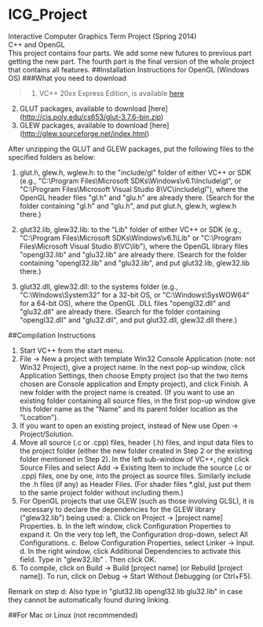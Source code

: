 # ICG_Project
Interactive Computer Graphics Term Project (Spring 2014) <br>
C++ and OpenGL <br>
This project contains four parts. We add some new futures to previous part getting the new part. The fourth part is the final version of the whole project that contains all features.
##Installation Instructions for OpenGL (Windows OS)
###What you need to download
>1. VC++ 20xx Express Edition, is available [here](https://www.visualstudio.com/en-US/products/visual-studio-express-vs)
2. GLUT packages, available to download [here] (http://cis.poly.edu/cs653/glut-3.7.6-bin.zip)
3. GLEW packages, available to download [here] (http://glew.sourceforge.net/index.html)

After unzipping the GLUT and GLEW packages, put the following files to the specified folders as below:

1. glut.h, glew.h, wglew.h: to the "include/gl" folder of either VC++ or SDK (e.g., "C:\Program Files\Microsoft SDKs\Windows\v6.1\Include\gl", or "C:\Program Files\Microsoft Visual Studio 8\VC\include\gl\"), where the OpenGL header files "gl.h" and "glu.h" are already there. (Search for the folder containing "gl.h" and "glu.h", and put glut.h, glew.h, wglew.h there.)

2. glut32.lib, glew32.lib: to the "Lib" folder of either VC++ or SDK (e.g., "C:\Program Files\Microsoft SDKs\Windows\v6.1\Lib" or "C:\Program Files\Microsoft Visual Studio 8\VC\lib"), where the OpenGL library files "opengl32.lib" and "glu32.lib" are already there. (Search for the folder containing "opengl32.lib" and "glu32.lib", and put glut32.lib, glew32.lib there.)

3. glut32.dll, glew32.dll: to the systems folder (e.g., "C:\Windows\System32" for a 32-bit OS, or "C:\Windows\SysWOW64" for a 64-bit OS), where the OpenGL .DLL files "opengl32.dll" and "glu32.dll" are already there. (Search for the folder containing "opengl32.dll" and "glu32.dll", and put glut32.dll, glew32.dll there.)

##Compilation Instructions
1. Start VC++ from the start menu.
2. File -> New a project with template Win32 Console Application (note: not Win32 Project), give a project name. In the next pop-up window, click Application Settings, then choose Empty project (so that the two items chosen are Console application and Empty project), and click Finish. A new folder with the project name is created. (If you want to use an existing folder containing all source files, in the first pop-up window give this folder name as the "Name" and its parent folder location as the "Location").
3. If you want to open an existing project, instead of New use Open -> Project/Solution.
4. Move all source (.c or .cpp) files, header (.h) files, and input data files to the project folder (either the new folder created in Step 2 or the existing folder mentioned in Step 2). 
In the left sub-window of VC++, right click Source Files and select Add -> Existing Item to include the source (.c or .cpp) files, one by one, into the project as source files. Similarly include the .h files (if any) as Header Files. (For shader files *.glsl, just put them to the same project folder without including them.)
5. For OpenGL projects that use GLEW (such as those involving GLSL), it is necessary to declare the dependencies for the GLEW library ("glew32.lib") being used: 
a. Click on Project -> [project name] Properties. 
b. In the left window, click Configuration Properties to expand it. On the very top left, the Configuration drop-down, select All Configurations. 
c. Below Configuration Properties, select Linker -> Input. 
d. In the right window, click Additional Dependencies to activate this field. Type in 
"glew32.lib" . Then click OK.
6. To compile, click on Build -> Build [project name] (or Rebuild [project name]). 
To run, click on Debug -> Start Without Debugging (or Ctrl+F5).

Remark on step d: Also type in "glut32.lib opengl32.lib glu32.lib" in case they cannot be automatically found during linking.


##For Mac or Linux (not recommended)